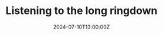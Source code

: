 ---
title: "Listening to the long ringdown"
publication: "CRC‑TR 211 (Strong‑interaction matter under extreme conditions) Meeting -- *Invited Plenary*" 
event_url: 
authors: 
    - admin
# Talk start and end times.
#   End time can optionally be hidden by prefixing the line with `#`.
date: '2024-07-10T13:00:00Z'
date_end: '2024-07-10T15:00:00Z'
all_day: false
# Schedule page publish date (NOT talk date).
publishDate: '2017-01-01T00:00:00Z'

tags: []

# Is this a featured talk? (true/false)
featured: true

url_slides: ""
---